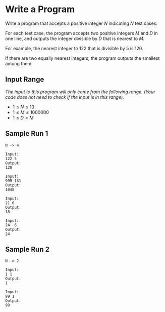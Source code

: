 # Write a Program

Write a program that accepts a positive integer $N$ indicating $N$ test cases.

For each test case, the program accepts two positive integers $M$ and $D$ in one line, and outputs the integer divisible by $D$ that is nearest to $M$.

For example, the nearest integer to $122$ that is divisible by $5$ is $120$. 

If there are two equally nearest integers, the program outputs the smallest among them.

## Input Range

*The input to this program will only come from the following range. (Your code does not need to check if the input is in this range).*

- $1 \leq N \leq 10$
- $1 \leq M \leq 1000000$
- $1 \leq D < M$

## Sample Run 1

```
N -> 4

Input:
122 5
Output:
120

Input:
999 131
Output:
1048

Input:
21 6
Output:
18

Input:
24  6
Output:
24
```

## Sample Run 2

```
N -> 2

Input:
1 1
Output:
1

Input:
99 1
Output:
99
```